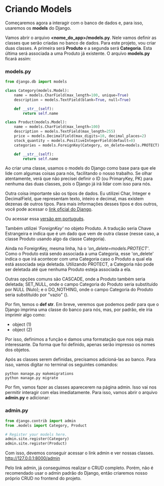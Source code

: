 # Criando Models
Começaremos agora a interagir com o banco de dados e, para isso, usaremos os **models** do Django. 

Vamos abrir o arquivo **<nome_do_app>/models.py**. Nele vamos definir as classes que serão criadas no banco de dados. Para este projeto, vou criar duas classes. A primeira será **Produto** e a segunda será **Categoria**. Esta última será associada a uma Produto já existente. O arquivo **models.py** ficará assim:
### models.py
```py
from django.db import models

class Category(models.Model):
    name = models.CharField(max_length=100, unique=True)
    description = models.TextField(blank=True, null=True)

    def __str__(self):
        return self.name

class Product(models.Model):
    name = models.CharField(max_length=100)
    description = models.TextField(max_length=255)
    price = models.DecimalField(max_digits=10, decimal_places=2)
    stock_quantity = models.PositiveIntegerField(default=0)
    categories = models.ForeignKey(Category, on_delete=models.PROTECT)

    def __str__(self):
        return self.name
```

Ao criar uma classe, usamos o models do Django como base para que ele lide com algumas coisas para nós, facilitando o nosso trabalho. Se olhar atentamente, verá que não precisei definir o ID (ou PrimaryKey, PK) para nenhuma das duas classes, pois o Django já irá lidar com isso para nós.

Outra coisa importante são os tipos de dados. Eu utilizei Char, Integer e DecimalField, que representam texto, inteiro e decimal, mas existem dezenas de outros tipos. Para mais informações desses tipos e dos outros, você pode acessar o [link oficial do Django](https://docs.djangoproject.com/en/4.2/ref/models/fields/).
	
Ou acessar essa [versão em português](https://developer.mozilla.org/pt-BR/docs/Learn/Server-side/Django/Models).

Também utilizei *'ForeignKey'* no objeto Produto. A tradução seria Chave Estrangeira e indica que é um dado que vem de outra classe (nesse caso, a classe Produto usando algo da classe Categoria).

Ainda no ForeignKey, mesma linha, há o *'on_delete=models.PROTECT'*. Como o Produto está sendo associada a uma Categoria, esse 'on_delete' indica o que irá acontecer com uma Categoria caso o Produto a qual ela está associada seja deletada. Utilizando PROTECT, a Categoria não pode ser deletada até que nenhuma Produto esteja associada a ela.

Outras opções comuns são CASCADE, onde a Produto também seria deletada; SET_NULL, onde o campo Categoria do Produto seria substituído por NULL (Nulo); e o DO_NOTHING, onde o campo Categoria do Produto seria substituído por "vazio" ().

Por fim, temos o **def __str__**. Em breve, veremos que podemos pedir para que o Django imprima uma classe do banco para nós, mas, por padrão, ele iria imprimir algo como:
- object (1)
- object (2)

Por isso, definimos a função e damos uma formatação que nos seja mais interessante. Da forma que foi definido, apenas serão impresso os nomes dos objetos.

Após as classes serem definidas, precisamos adicioná-las ao banco. Para isso, vamos digitar no terminal os seguintes comandos:
```
python manage.py makemigrations
python manage.py migrate
```

Por fim, vamos fazer as classes aparecerem na página admin. Isso vai nos permitir interagir com elas imediatamente. Para isso, vamos abrir o arquivo **admin.py** e adicionar:
### admin.py
```py
from django.contrib import admin
from .models import Category, Product

# Register your models here.
admin.site.register(Category)
admin.site.register(Product)
```
Com isso, devemos conseguir acessar o link admin e ver nossas classes.
	http://127.0.0.1:8000/admin

Pelo link admin, já conseguimos realizar o CRUD completo. Porém, não é recomendado usar o admin padrão do Django, então criaremos nosso próprio CRUD no frontend do projeto.